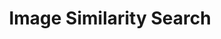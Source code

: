 ---
title: Image Similarity Search
emoji: 🍃
colorFrom: gray
colorTo: indigo
sdk: gradio
python_version: 3.9.17
sdk_version: 3.34.0
app_file: app.py
pinned: false
---